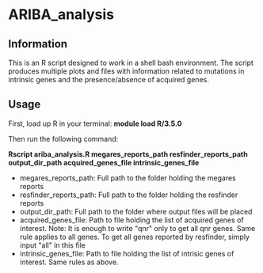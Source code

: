# ARIBA_analysis

## Information
This is an R script designed to work in a shell bash environment. The 
script produces multiple plots and files with information related to 
mutations in intrinsic genes and the presence/absence of acquired genes.

## Usage
First, load up R in your terminal: **module load R/3.5.0**

Then run the following command:

**Rscript ariba_analysis.R megares_reports_path resfinder_reports_path 
output_dir_path acquired_genes_file intrinsic_genes_file**

- megares_reports_path: Full path to the folder holding the megares 
reports
- resfinder_reports_path: Full path to the folder holding the resfinder 
reports
- output_dir_path: Full path to the folder where output files will be 
placed
- acquired_genes_file: Path to file holding the list of acquired genes 
of interest. Note: It is enough to write "qnr" only to get all qnr 
genes. Same rule applies to all genes. To get all genes reported by 
resfinder, simply input "all" in this file
- intrinsic_genes_file: Path to file holding the list of intrisic genes 
of interest. Same rules as above.
